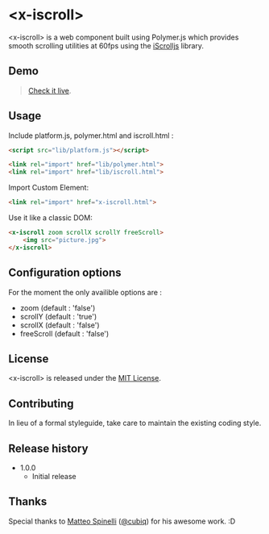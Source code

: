 # &lt;x-iscroll&gt;

&lt;x-iscroll&gt; is a web component built using Polymer.js which provides smooth scrolling utilities at 60fps using the [iScrolljs](http://iscrolljs.com/) library.

## Demo

> [Check it live](http://yannickdot.github.io/labs/x-iscroll).


## Usage

Include platform.js, polymer.html and iscroll.html :

```html
<script src="lib/platform.js"></script>

<link rel="import" href="lib/polymer.html">
<link rel="import" href="lib/iscroll.html">
```

Import Custom Element:

```html
<link rel="import" href="x-iscroll.html">
```

Use it like a classic DOM:

```html
<x-iscroll zoom scrollX scrollY freeScroll>
    <img src="picture.jpg">
</x-iscroll> 
```

## Configuration options

For the moment the only availible options are :

- zoom (default : 'false')
- scrollY (default : 'true')
- scrollX (default : 'false')
- freeScroll (default : 'false')


## License
&lt;x-iscroll&gt; is released under the [MIT License](http://opensource.org/licenses/MIT).


## Contributing
In lieu of a formal styleguide, take care to maintain the existing coding style.

## Release history
- 1.0.0
  - Initial release

## Thanks

Special thanks to [Matteo Spinelli](http://cubiq.org/) ([@cubiq](https://twitter.com/cubiq)) for his awesome work. :D
